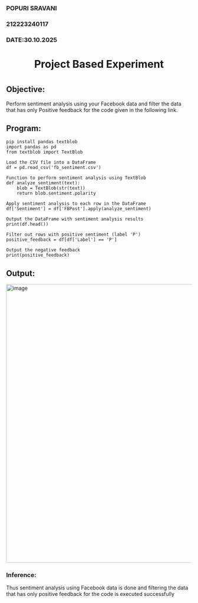 <H3>POPURI SRAVANI</H3>
<H3>212223240117</H3>
<H3>DATE:30.10.2025</H3>
<H1 Align="center">Project Based Experiment<H1>
  
## Objective:
Perform sentiment analysis using your Facebook data and filter the data that has only Positive feedback for the code given in the following link.
## Program:
  
```
pip install pandas textblob
import pandas as pd
from textblob import TextBlob

Load the CSV file into a DataFrame
df = pd.read_csv('fb_sentiment.csv')

Function to perform sentiment analysis using TextBlob
def analyze_sentiment(text):
    blob = TextBlob(str(text))
    return blob.sentiment.polarity

Apply sentiment analysis to each row in the DataFrame
df['Sentiment'] = df['FBPost'].apply(analyze_sentiment)

Output the DataFrame with sentiment analysis results
print(df.head())

Filter out rows with positive sentiment (label 'P')
positive_feedback = df[df['Label'] == 'P']

Output the negative feedback
print(positive_feedback)
```
## Output:
<img width="716" height="757" alt="image" src="https://github.com/user-attachments/assets/d913f022-0581-46e3-b88c-588e7158f0c7" />


<H3>Inference:</H3>
Thus sentiment analysis using Facebook data is done and filtering the data that has only positive feedback for the code is executed successfully
